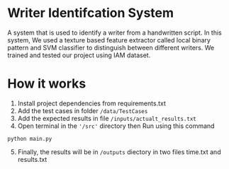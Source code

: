 # Writer Identifcation System
A system that is used to identify a writer from a handwritten script. In this system, We used a texture based feature extractor called local binary pattern and SVM classifier to distinguish between different writers. We trained and tested our project using IAM dataset. 
# How it works
1. Install project dependencies from requirements.txt
2. Add the test cases in folder `/data/TestCases`
3. Add the expected results in file `/inputs/actualt_results.txt`
4. Open terminal in the `'/src'` directory then Run using this command
```Console
python main.py
```
5. Finally, the results will be in `/outputs` diectory in two files time.txt and results.txt

